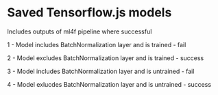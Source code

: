 # Saved Tensorflow.js models

Includes outputs of ml4f pipeline where successful

1 - Model includes BatchNormalization layer and is trained - fail

2 - Model excludes BatchNormalization layer and is trained - success

3 - Model includes BatchNormalization layer and is untrained - fail

4 - Model exlucdes BatchNormalization layer and is untrained - success
